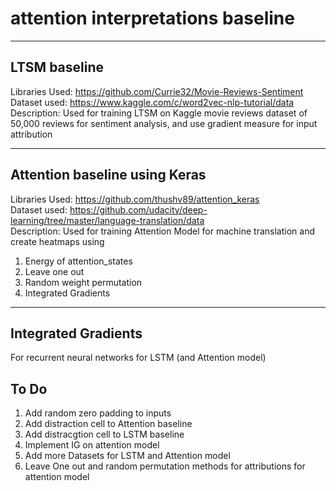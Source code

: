 # attention interpretations baseline

---

## LTSM baseline
Libraries Used:
https://github.com/Currie32/Movie-Reviews-Sentiment <br />
Dataset used:
https://www.kaggle.com/c/word2vec-nlp-tutorial/data <br />
Description:
Used for training LTSM on Kaggle movie reviews dataset of 50,000 reviews for sentiment analysis, and use gradient measure for input attribution

---

## Attention baseline using Keras
Libraries Used:
https://github.com/thushv89/attention_keras <br />
Dataset used:
https://github.com/udacity/deep-learning/tree/master/language-translation/data <br />
Description:
Used for training Attention Model for machine translation and create heatmaps using 
1. Energy of attention_states
2. Leave one out
3. Random weight permutation
4. Integrated Gradients<br />

---

## Integrated Gradients
For recurrent neural networks for LSTM (and Attention model) <br /> 


## To Do
1. Add random zero padding to inputs 
2. Add distraction cell to Attention baseline
3. Add distracgtion cell to LSTM baseline
4. Implement IG on attention model
5. Add more Datasets for LSTM and Attention model
6. Leave One out and random permutation methods for attributions for attention model<br />



